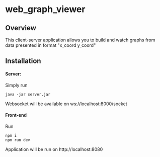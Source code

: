 # web_graph_viewer
## Overview
This client-server application allows you to build and watch graphs from data presented in format "x_coord y_coord"
## Installation
#### Server:
Simply run 
```
java -jar server.jar
```
Websocket will be available on ws://localhost:8000/socket
#### Front-end
Run
```
npm i
npm run dev
```
Application will be run on http://localhost:8080
